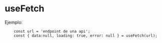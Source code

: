 # useFetch

Ejemplo:
```
    const url = 'endpoint de una api';
    const { data:null, loading: true, error: null } = useFetch(url);
```